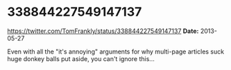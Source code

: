 # 338844227549147137
https://twitter.com/TomFrankly/status/338844227549147137
**Date:** 2013-05-27

Even with all the "it's annoying" arguments for why multi-page articles suck huge donkey balls put aside, you can't ignore this…
